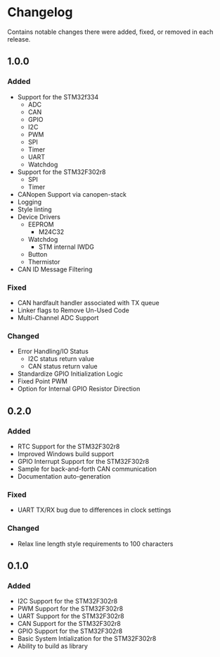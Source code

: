 # Changelog

Contains notable changes there were added, fixed, or removed in each release.

## 1.0.0

### Added

* Support for the STM32f334
    * ADC
    * CAN
    * GPIO
    * I2C
    * PWM
    * SPI
    * Timer
    * UART
    * Watchdog
* Support for the STM32F302r8
    * SPI
    * Timer
* CANopen Support via canopen-stack
* Logging
* Style linting
* Device Drivers
    * EEPROM
        * M24C32
    * Watchdog
        * STM internal IWDG
    * Button
    * Thermistor
* CAN ID Message Filtering

### Fixed

* CAN hardfault handler associated with TX queue
* Linker flags to Remove Un-Used Code
* Multi-Channel ADC Support

### Changed

* Error Handling/IO Status
    * I2C status return value
    * CAN status return value
* Standardize GPIO Initialization Logic
* Fixed Point PWM
* Option for Internal GPIO Resistor Direction

## 0.2.0

### Added

* RTC Support for the STM32F302r8
* Improved Windows build support
* GPIO Interrupt Support for the STM32F302r8
* Sample for back-and-forth CAN communication
* Documentation auto-generation

### Fixed

* UART TX/RX bug due to differences in clock settings

### Changed

* Relax line length style requirements to 100 characters

## 0.1.0

### Added

* I2C Support for the STM32F302r8
* PWM Support for the STM32F302r8
* UART Support for the STM32F302r8
* CAN Support for the STM32F302r8
* GPIO Support for the STM32F302r8
* Basic System Intialization for the STM32F302r8
* Ability to build as library
